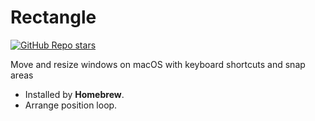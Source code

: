 # Rectangle

[![GitHub Repo stars](https://img.shields.io/github/stars/rxhanson/Rectangle?style=social)](https://github.com/rxhanson/Rectangle)

Move and resize windows on macOS with keyboard shortcuts and snap areas

- Installed by **Homebrew**.
- Arrange position loop.
